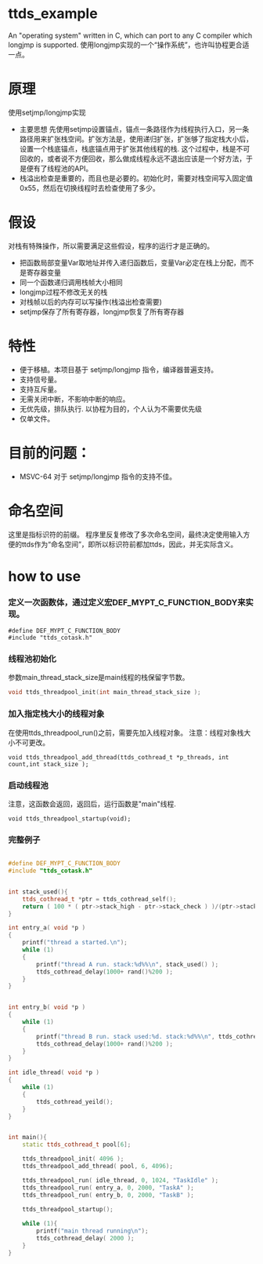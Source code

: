 # ttds_example
An "operating system" written in C, which can port to any C compiler which longjmp is supported.
使用longjmp实现的一个“操作系统”，也许叫协程更合适一点。

# 原理
使用setjmp/longjmp实现
* 主要思想
先使用setjmp设置锚点，锚点一条路径作为线程执行入口，另一条路径用来扩张栈空间。扩张方法是，使用递归扩张，扩张够了指定栈大小后，设置一个栈底锚点，栈底锚点用于扩张其他线程的栈.
这个过程中，栈是不可回收的，或者说不方便回收，那么做成线程永远不退出应该是一个好方法，于是便有了线程池的API。
* 栈溢出检查是重要的，而且也是必要的。初始化时，需要对栈空间写入固定值 0x55，然后在切换线程时去检查使用了多少。
# 假设
对栈有特殊操作，所以需要满足这些假设，程序的运行才是正确的。
* 把函数局部变量Var取地址并传入递归函数后，变量Var必定在栈上分配，而不是寄存器变量
* 同一个函数递归调用栈帧大小相同
* longjmp过程不修改无关的栈
* 对栈帧以后的内存可以写操作(栈溢出检查需要)
* setjmp保存了所有寄存器，longjmp恢复了所有寄存器

# 特性
* 便于移植。本项目基于 setjmp/longjmp 指令，编译器普遍支持。
* 支持信号量。
* 支持互斥量。
* 无需关闭中断，不影响中断的响应。
* 无优先级，排队执行. 以协程为目的，个人认为不需要优先级
* 仅单文件。

# 目前的问题：
 * MSVC-64 对于 setjmp/longjmp 指令的支持不佳。

# 命名空间
这里是指标识符的前缀。
程序里反复修改了多次命名空间，最终决定使用输入方便的ttds作为“命名空间”，即所以标识符前都加ttds，因此，并无实际含义。

# how to use

### 定义一次函数体，通过定义宏DEF_MYPT_C_FUNCTION_BODY来实现。
```
#define DEF_MYPT_C_FUNCTION_BODY
#include "ttds_cotask.h"
```
### 线程池初始化
参数main_thread_stack_size是main线程的栈保留字节数。
```c
void ttds_threadpool_init(int main_thread_stack_size );
```
### 加入指定栈大小的线程对象
在使用ttds_threadpool_run()之前，需要先加入线程对象。
注意：线程对象栈大小不可更改。
```
void ttds_threadpool_add_thread(ttds_cothread_t *p_threads, int count,int stack_size );
```
### 启动线程池
注意，这函数会返回，返回后，运行函数是"main"线程.
```
void ttds_threadpool_startup(void);
```


### 完整例子
```c++

#define DEF_MYPT_C_FUNCTION_BODY
#include "ttds_cotask.h"


int stack_used(){
    ttds_cothread_t *ptr = ttds_cothread_self();
    return ( 100 * ( ptr->stack_high - ptr->stack_check ) )/(ptr->stack_high-ptr->stack_low);
}

int entry_a( void *p )
{
    printf("thread a started.\n");
    while (1)
    {
        printf("thread A run. stack:%d%%\n", stack_used() );
        ttds_cothread_delay(1000+ rand()%200 );
    }
}


int entry_b( void *p )
{
    while (1)
    {
        printf("thread B run. stack used:%d. stack:%d%%\n", ttds_cothread_get_stack_used(NULL), stack_used() );
        ttds_cothread_delay(1000+ rand()%200 );
    }
}

int idle_thread( void *p )
{
    while (1)
    {
        ttds_cothread_yeild();
    }
}


int main(){
    static ttds_cothread_t pool[6];

    ttds_threadpool_init( 4096 );
    ttds_threadpool_add_thread( pool, 6, 4096);

    ttds_threadpool_run( idle_thread, 0, 1024, "TaskIdle" );
    ttds_threadpool_run( entry_a, 0, 2000, "TaskA" );
    ttds_threadpool_run( entry_b, 0, 2000, "TaskB" );

    ttds_threadpool_startup();
    
    while (1){
        printf("main thread running\n");
        ttds_cothread_delay( 2000 );
    }
}

```
